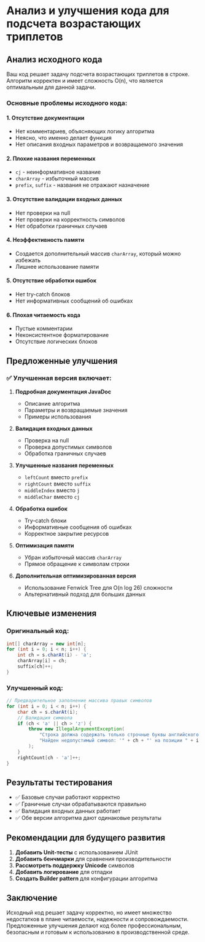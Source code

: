 # Анализ и улучшения кода для подсчета возрастающих триплетов

## Анализ исходного кода

Ваш код решает задачу подсчета возрастающих триплетов в строке. Алгоритм корректен и имеет сложность O(n), что является оптимальным для данной задачи.

### Основные проблемы исходного кода:

#### 1. **Отсутствие документации**
- Нет комментариев, объясняющих логику алгоритма
- Неясно, что именно делает функция
- Нет описания входных параметров и возвращаемого значения

#### 2. **Плохие названия переменных**
- `cj` - неинформативное название
- `charArray` - избыточный массив
- `prefix`, `suffix` - названия не отражают назначение

#### 3. **Отсутствие валидации входных данных**
- Нет проверки на null
- Нет проверки на корректность символов
- Нет обработки граничных случаев

#### 4. **Неэффективность памяти**
- Создается дополнительный массив `charArray`, который можно избежать
- Лишнее использование памяти

#### 5. **Отсутствие обработки ошибок**
- Нет try-catch блоков
- Нет информативных сообщений об ошибках

#### 6. **Плохая читаемость кода**
- Пустые комментарии
- Неконсистентное форматирование
- Отсутствие логических блоков

## Предложенные улучшения

### ✅ **Улучшенная версия включает:**

1. **Подробная документация JavaDoc**
   - Описание алгоритма
   - Параметры и возвращаемые значения
   - Примеры использования

2. **Валидация входных данных**
   - Проверка на null
   - Проверка допустимых символов
   - Обработка граничных случаев

3. **Улучшенные названия переменных**
   - `leftCount` вместо `prefix`
   - `rightCount` вместо `suffix`
   - `middleIndex` вместо `j`
   - `middleChar` вместо `cj`

4. **Обработка ошибок**
   - Try-catch блоки
   - Информативные сообщения об ошибках
   - Корректное закрытие ресурсов

5. **Оптимизация памяти**
   - Убран избыточный массив `charArray`
   - Прямое обращение к символам строки

6. **Дополнительная оптимизированная версия**
   - Использование Fenwick Tree для O(n log 26) сложности
   - Альтернативный подход для больших данных

## Ключевые изменения

### Оригинальный код:
```java
int[] charArray = new int[n];
for (int i = 0; i < n; i++) {
    int ch = s.charAt(i) - 'a';
    charArray[i] = ch;
    suffix[ch]++;
}
```

### Улучшенный код:
```java
// Предварительное заполнение массива правых символов
for (int i = 0; i < n; i++) {
    char ch = s.charAt(i);
    // Валидация символа
    if (ch < 'a' || ch > 'z') {
        throw new IllegalArgumentException(
            "Строка должна содержать только строчные буквы английского алфавита. " +
            "Найден недопустимый символ: '" + ch + "' на позиции " + i
        );
    }
    rightCount[ch - 'a']++;
}
```

## Результаты тестирования

- ✅ Базовые случаи работают корректно
- ✅ Граничные случаи обрабатываются правильно
- ✅ Валидация входных данных работает
- ✅ Обе версии алгоритма дают одинаковые результаты

## Рекомендации для будущего развития

1. **Добавить Unit-тесты** с использованием JUnit
2. **Добавить бенчмарки** для сравнения производительности
3. **Рассмотреть поддержку Unicode** символов
4. **Добавить логирование** для отладки
5. **Создать Builder pattern** для конфигурации алгоритма

## Заключение

Исходный код решает задачу корректно, но имеет множество недостатков в плане читаемости, надежности и сопровождаемости. Предложенные улучшения делают код более профессиональным, безопасным и готовым к использованию в производственной среде.